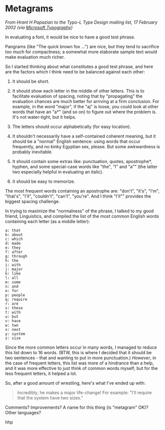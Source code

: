 # Metagrams

_From Hrant H Papazian to the Typo-L Type Design mailing list, 17 February 2002 (via [Microsoft Typography](https://www.microsoft.com/typography/links/news.aspx?NID=2454))_

In evaluating a font, it would be nice to have a good test phrase.

Pangrams (like "The quick brown fox …") are nice, but they tend to sacrifice too much for compactness; a somewhat more elaborate sample text would make evaluation much richer.

So I started thinking about what constitutes a good test phrase, and here are the factors which I think need to be balanced against each other:

1. It should be short.

2. It should show each letter in the middle of other letters. This is to facilitate evaluation of spacing, noting that by "propagating" the evaluation chances are much better for arriving at a firm conclusion. For example, in the word "major", if the "aj" is loose, you could look at other words that have an "a*" (and so on) to figure out where the problem is. It's not water-tight, but it helps.

3. The letters should occur alphabetically (for easy location).

4. It shouldn't necessarily have a self-contained coherent meaning, but it should be a "normal" English sentence: using words that occur frequently, and no kinky Egyptian sex, please. But some awkwardness is probably inevitable.

5. It should contain some extras like: punctuation, quotes, apostrophe\*, hyphen, and some special-case words like "the", "I" and "a"" (the latter two especially helpful in evaluating an italic).

6. It should be easy to memorize.

The most frequent words containing an apostrophe are: "don't", "it's", "I'm", "that's", "I'll", "couldn't", "can't", "you're". And I think "I'll"" provides the biggest spacing challenge.

In trying to maximize the "normalness" of the phrase, I talked to my good friend, Linguistics, and compiled the list of the most common English words containing each letter (as a middle letter):

```
a: that
b: about
c: which
d: made
e: they
f: after
g: through
h: the
i: with
j: major
k: like
l: all
m: some
n: and
o: for
p: people
q: require
r: are
s: these
t: with
u: but
v: have
w: two
x: next
y: system
z: size
```

Since the more common letters occur in many words, I managed to reduce this list down to 16 words. (BTW, this is where I decided that it should be two sentences - that and wanting to put in more punctuation.) *However*, in the case of frequent letters, this list was more of a hindrance than a help, and it was more effective to just think of common words myself; but for the less frequent letters, it helped a lot.

So, after a good amount of wrestling, here's what I've ended up with:

> Incredibly, he makes a major life-change! For example: "I’ll require that the system have two sizes."

Comments? Improvements? A name for this thing (is "metagram" OK)? Other languages?

hhp
